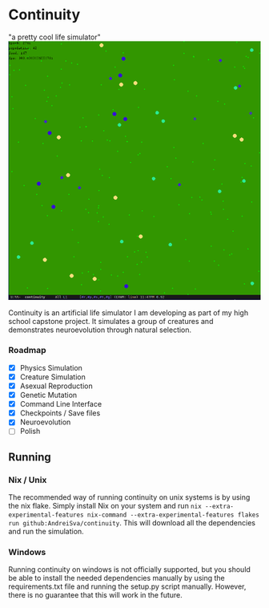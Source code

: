 # Continuity
"a pretty cool life simulator"
![screenshot](screenshot.png)

Continuity is an artificial life simulator I am developing as part of my high school capstone project. It simulates a group of creatures and demonstrates neuroevolution through natural selection.


### Roadmap
- [X] Physics Simulation
- [X] Creature Simulation
- [X] Asexual Reproduction
- [X] Genetic Mutation
- [X] Command Line Interface
- [X] Checkpoints / Save files
- [X] Neuroevolution
- [ ] Polish

Running
-------

### Nix / Unix
The recommended way of running continuity on unix systems is by using the nix flake. Simply install Nix on your system and run `nix --extra-experimental-features nix-command --extra-experimental-features flakes run github:AndreiSva/continuity`. This will download all the dependencies and run the simulation.

### Windows
Running continuity on windows is not officially supported, but you should be able to install the needed dependencies manually by using the requirements.txt file and running the setup.py script manually. However, there is no guarantee that this will work in the future.

